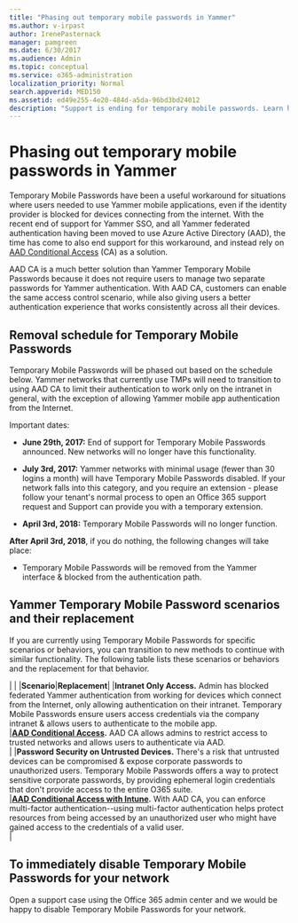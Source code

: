 ```yaml
---
title: "Phasing out temporary mobile passwords in Yammer"
ms.author: v-irpast
author: IrenePasternack
manager: pamgreen
ms.date: 6/30/2017
ms.audience: Admin
ms.topic: conceptual
ms.service: o365-administration
localization_priority: Normal
search.appverid: MED150
ms.assetid: ed49e255-4e20-484d-a5da-96bd3bd24012
description: "Support is ending for temporary mobile passwords. Learn how you can transition to AAD Conditional Acess to continue with similar functionality. "
---
```


# Phasing out temporary mobile passwords in Yammer

Temporary Mobile Passwords have been a useful workaround for situations where users needed to use Yammer mobile applications, even if the identity provider is blocked for devices connecting from the internet. With the recent end of support for Yammer SSO, and all Yammer federated authentication having been moved to use Azure Active Directory (AAD), the time has come to also end support for this workaround, and instead rely on [AAD Conditional Access](https://docs.microsoft.com/en-us/azure/active-directory/active-directory-conditional-access-azure-portal) (CA) as a solution. 
  
AAD CA is a much better solution than Yammer Temporary Mobile Passwords because it does not require users to manage two separate passwords for Yammer authentication. With AAD CA, customers can enable the same access control scenario, while also giving users a better authentication experience that works consistently across all their devices.
  
## Removal schedule for Temporary Mobile Passwords

Temporary Mobile Passwords will be phased out based on the schedule below. Yammer networks that currently use TMPs will need to transition to using AAD CA to limit their authentication to work only on the intranet in general, with the exception of allowing Yammer mobile app authentication from the Internet.
  
Important dates:
  
- **June 29th, 2017:** End of support for Temporary Mobile Passwords announced. New networks will no longer have this functionality. 
    
- **July 3rd, 2017:** Yammer networks with minimal usage (fewer than 30 logins a month) will have Temporary Mobile Passwords disabled. If your network falls into this category, and you require an extension - please follow your tenant's normal process to open an Office 365 support request and Support can provide you with a temporary extension. 
    
- **April 3rd, 2018:** Temporary Mobile Passwords will no longer function. 
    
 **After April 3rd, 2018**, if you do nothing, the following changes will take place: 
  
- Temporary Mobile Passwords will be removed from the Yammer interface &amp; blocked from the authentication path.
    
## Yammer Temporary Mobile Password scenarios and their replacement

If you are currently using Temporary Mobile Passwords for specific scenarios or behaviors, you can transition to new methods to continue with similar functionality. The following table lists these scenarios or behaviors and the replacement for that behavior.
  
|
|
|**Scenario**|**Replacement**|
|**Intranet Only Access.** Admin has blocked federated Yammer authentication from working for devices which connect from the Internet, only allowing authentication on their intranet. Temporary Mobile Passwords ensure users access credentials via the company intranet &amp; allows users to authenticate to the mobile app.  <br/> |**[AAD Conditional Access](https://docs.microsoft.com/en-us/azure/active-directory/active-directory-conditional-access-azure-portal).** AAD CA allows admins to restrict access to trusted networks and allows users to authenticate via AAD.  <br/> |
|**Password Security on Untrusted Devices.** There's a risk that untrusted devices can be compromised &amp; expose corporate passwords to unauthorized users. Temporary Mobile Passwords offers a way to protect sensitive corporate passwords, by providing ephemeral login credentials that don't provide access to the entire O365 suite.  <br/> |**[AAD Conditional Access with Intune](https://docs.microsoft.com/en-us/intune/conditional-access).** With AAD CA, you can enforce multi-factor authentication--using multi-factor authentication helps protect resources from being accessed by an unauthorized user who might have gained access to the credentials of a valid user.  <br/> |
   
## To immediately disable Temporary Mobile Passwords for your network

Open a support case using the Office 365 admin center and we would be happy to disable Temporary Mobile Passwords for your network.